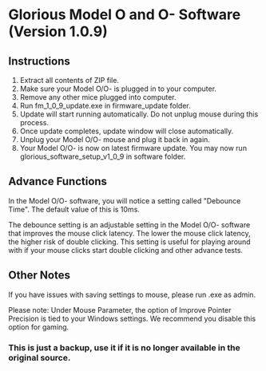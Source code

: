 # Glorious Model O and O- Software (Version 1.0.9)

## Instructions

1. Extract all contents of ZIP file.
2. Make sure your Model O/O- is plugged in to your computer.
3. Remove any other mice plugged into computer.
4. Run fm_1_0_9_update.exe in firmware_update folder.
5. Update will start running automatically. Do not unplug mouse during this process.
6. Once update completes, update window will close automatically.
7. Unplug your Model O/O- mouse and plug it back in again.
8. Your Model O/O- is now on latest firmware update. You may now run glorious_software_setup_v1_0_9 in software folder. 

## Advance Functions

In the Model O/O- software, you will notice a setting called "Debounce Time". The default value of this is 10ms. 

The debounce setting is an adjustable setting in the Model O/O- software that improves the mouse click latency. The lower the mouse click latency, the higher risk of double clicking. This setting is useful for playing around with if your mouse clicks start double clicking and other advance tests.

## Other Notes
If you have issues with saving settings to mouse, please run .exe as admin.

Please note: Under Mouse Parameter, the option of Improve Pointer Precision is tied to your Windows settings. We recommend you disable this option for gaming.

### This is just a backup, use it if it is no longer available in the original source.
